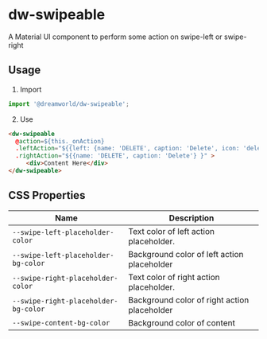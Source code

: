 # dw-swipeable
A Material UI component to perform some action on swipe-left or swipe-right

## Usage
1. Import
```js
import '@dreamworld/dw-swipeable';
```

2. Use
```html
<dw-swipeable 
  @action=${this._onAction}
  .leftAction="${{left: {name: 'DELETE', caption: 'Delete', icon: 'delete'}}", 
  .rightAction="${{name: 'DELETE', caption: 'Delete'} }" >
     <div>Content Here</div>
</dw-swipeable>
```




## CSS Properties

| Name  | Description |
| ----  | ----------- |
| `--swipe-left-placeholder-color` | Text color of left action placeholder. |
| `--swipe-left-placeholder-bg-color` | Background color of left action placeholder |
| `--swipe-right-placeholder-color` | Text color of right action placeholder. |
| `--swipe-right-placeholder-bg-color` |  Background color of right action placeholder |
| `--swipe-content-bg-color` |  Background color of content |

